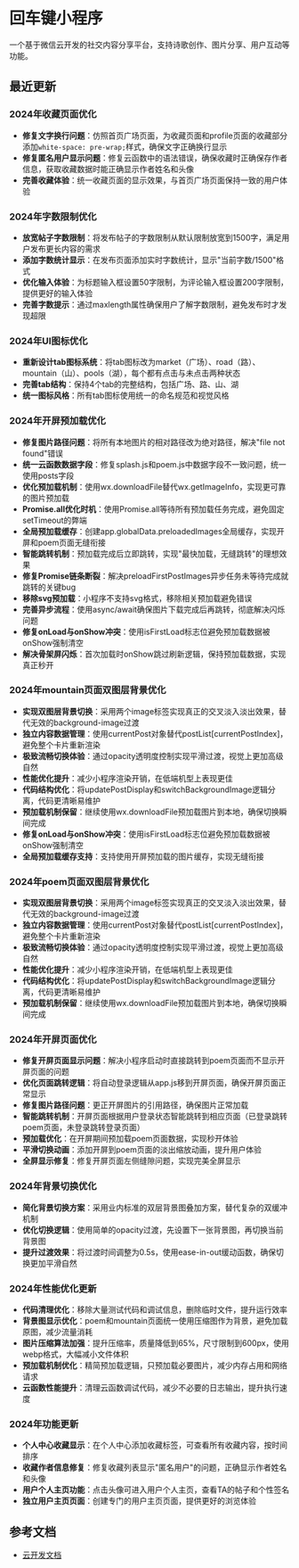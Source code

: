 # 回车键小程序

一个基于微信云开发的社交内容分享平台，支持诗歌创作、图片分享、用户互动等功能。

## 最近更新

### 2024年收藏页面优化
- **修复文字换行问题**：仿照首页广场页面，为收藏页面和profile页面的收藏部分添加`white-space: pre-wrap;`样式，确保文字正确换行显示
- **修复匿名用户显示问题**：修复云函数中的语法错误，确保收藏时正确保存作者信息，获取收藏数据时能正确显示作者姓名和头像
- **完善收藏体验**：统一收藏页面的显示效果，与首页广场页面保持一致的用户体验

### 2024年字数限制优化
- **放宽帖子字数限制**：将发布帖子的字数限制从默认限制放宽到1500字，满足用户发布更长内容的需求
- **添加字数统计显示**：在发布页面添加实时字数统计，显示"当前字数/1500"格式
- **优化输入体验**：为标题输入框设置50字限制，为评论输入框设置200字限制，提供更好的输入体验
- **完善字数提示**：通过maxlength属性确保用户了解字数限制，避免发布时才发现超限

### 2024年UI图标优化
- **重新设计tab图标系统**：将tab图标改为market（广场）、road（路）、mountain（山）、pools（湖），每个都有点击与未点击两种状态
- **完善tab结构**：保持4个tab的完整结构，包括广场、路、山、湖
- **统一图标风格**：所有tab图标使用统一的命名规范和视觉风格

### 2024年开屏预加载优化
- **修复图片路径问题**：将所有本地图片的相对路径改为绝对路径，解决"file not found"错误
- **统一云函数数据字段**：修复splash.js和poem.js中数据字段不一致问题，统一使用posts字段
- **优化预加载机制**：使用wx.downloadFile替代wx.getImageInfo，实现更可靠的图片预加载
- **Promise.all优化时机**：使用Promise.all等待所有预加载任务完成，避免固定setTimeout的弊端
- **全局预加载缓存**：创建app.globalData.preloadedImages全局缓存，实现开屏和poem页面无缝衔接
- **智能跳转机制**：预加载完成后立即跳转，实现"最快加载，无缝跳转"的理想效果
- **修复Promise链条断裂**：解决preloadFirstPostImages异步任务未等待完成就跳转的关键bug
- **移除svg预加载**：小程序不支持svg格式，移除相关预加载避免错误
- **完善异步流程**：使用async/await确保图片下载完成后再跳转，彻底解决闪烁问题
- **修复onLoad与onShow冲突**：使用isFirstLoad标志位避免预加载数据被onShow强制清空
- **解决骨架屏闪烁**：首次加载时onShow跳过刷新逻辑，保持预加载数据，实现真正秒开

### 2024年mountain页面双图层背景优化
- **实现双图层背景切换**：采用两个image标签实现真正的交叉淡入淡出效果，替代无效的background-image过渡
- **独立内容数据管理**：使用currentPost对象替代postList[currentPostIndex]，避免整个卡片重新渲染
- **极致流畅切换体验**：通过opacity透明度控制实现平滑过渡，视觉上更加高级自然
- **性能优化提升**：减少小程序渲染开销，在低端机型上表现更佳
- **代码结构优化**：将updatePostDisplay和switchBackgroundImage逻辑分离，代码更清晰易维护
- **预加载机制保留**：继续使用wx.downloadFile预加载图片到本地，确保切换瞬间完成
- **修复onLoad与onShow冲突**：使用isFirstLoad标志位避免预加载数据被onShow强制清空
- **全局预加载缓存支持**：支持使用开屏预加载的图片缓存，实现无缝衔接

### 2024年poem页面双图层背景优化
- **实现双图层背景切换**：采用两个image标签实现真正的交叉淡入淡出效果，替代无效的background-image过渡
- **独立内容数据管理**：使用currentPost对象替代postList[currentPostIndex]，避免整个卡片重新渲染
- **极致流畅切换体验**：通过opacity透明度控制实现平滑过渡，视觉上更加高级自然
- **性能优化提升**：减少小程序渲染开销，在低端机型上表现更佳
- **代码结构优化**：将updatePostDisplay和switchBackgroundImage逻辑分离，代码更清晰易维护
- **预加载机制保留**：继续使用wx.downloadFile预加载图片到本地，确保切换瞬间完成

### 2024年开屏页面优化
- **修复开屏页面显示问题**：解决小程序启动时直接跳转到poem页面而不显示开屏页面的问题
- **优化页面跳转逻辑**：将自动登录逻辑从app.js移到开屏页面，确保开屏页面正常显示
- **修复图片路径问题**：更正开屏图片的引用路径，确保图片正常加载
- **智能跳转机制**：开屏页面根据用户登录状态智能跳转到相应页面（已登录跳转poem页面，未登录跳转登录页面）
- **预加载优化**：在开屏期间预加载poem页面数据，实现秒开体验
- **平滑切换动画**：添加开屏到poem页面的淡出缩放动画，提升用户体验
- **全屏显示修复**：修复开屏页面左侧缝隙问题，实现完美全屏显示

### 2024年背景切换优化
- **简化背景切换方案**：采用业内标准的双层背景图叠加方案，替代复杂的双缓冲机制
- **优化切换逻辑**：使用简单的opacity过渡，先设置下一张背景图，再切换当前背景图
- **提升过渡效果**：将过渡时间调整为0.5s，使用ease-in-out缓动函数，确保切换更加平滑自然

### 2024年性能优化更新
- **代码清理优化**：移除大量测试代码和调试信息，删除临时文件，提升运行效率
- **背景图显示优化**：poem和mountain页面统一使用压缩图作为背景，避免加载原图，减少流量消耗
- **图片压缩算法加强**：提升压缩率，质量降低到65%，尺寸限制到600px，使用webp格式，大幅减小文件体积
- **预加载机制优化**：精简预加载逻辑，只预加载必要图片，减少内存占用和网络请求
- **云函数性能提升**：清理云函数调试代码，减少不必要的日志输出，提升执行速度

### 2024年功能更新
- **个人中心收藏显示**：在个人中心添加收藏标签，可查看所有收藏内容，按时间排序
- **收藏作者信息修复**：修复收藏列表显示"匿名用户"的问题，正确显示作者姓名和头像
- **用户个人主页功能**：点击头像可进入用户个人主页，查看TA的帖子和个性签名
- **独立用户主页页面**：创建专门的用户主页页面，提供更好的浏览体验

## 参考文档

- [云开发文档](https://developers.weixin.qq.com/miniprogram/dev/wxcloud/basis/getting-started.html)

